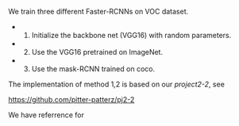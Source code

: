 We train three different Faster-RCNNs on VOC dataset.

* 1. Initialize the backbone net (VGG16) with random parameters.
* 2. Use the VGG16 pretrained on ImageNet.
* 3. Use the mask-RCNN trained on coco.

The implementation of method 1,2 is based on our *project2-2*, see

https://github.com/pitter-patterz/pj2-2

We have referrence for

